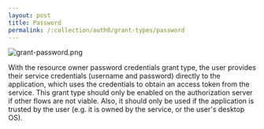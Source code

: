 ```yaml
---
layout: post
title: Password
permalink: /:collection/auth0/grant-types/password
---
```


![grant-password.png]({{site.cdn}}/auth0/grant-password.png)

With the resource owner password credentials grant type, the user provides their service credentials (username and password) directly to the application, which uses the credentials to obtain an access token from the service. This grant type should only be enabled on the authorization server if other flows are not viable. Also, it should only be used if the application is trusted by the user (e.g. it is owned by the service, or the user's desktop OS).
